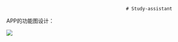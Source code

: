                                                 # Study-assistant

APP的功能图设计：

![](http://yqall02.baidupcs.com/file/63c75435bfc0c580862ea9a49913c2c2?bkt=p3-140063c75435bfc0c580862ea9a49913c2c25b7904b5000000008bf6&fid=3641365279-250528-503618936770303&time=1460679375&sign=FDTAXGERBH-DCb740ccc5511e5e8fedcff06b081203-hBC5liHWoYD5X%2F4BpB4efEKMVJY%3D&to=qyac&fm=Yan,B,T,t&sta_dx=0&sta_cs=0&sta_ft=jpg&sta_ct=1&fm2=Yangquan,B,T,t&newver=1&newfm=1&secfm=1&flow_ver=3&pkey=140063c75435bfc0c580862ea9a49913c2c25b7904b5000000008bf6&expires=8h&rt=pr&r=958233295&mlogid=2443239373800972487&vuk=3641365279&vbdid=3819557604&fin=APP%E6%9E%B6%E6%9E%84%E5%9B%BE.jpg&fn=APP%E6%9E%B6%E6%9E%84%E5%9B%BE.jpg&slt=pm&uta=0&rtype=1&iv=0&isw=0&dp-logid=2443239373800972487&dp-callid=0.1.1)
